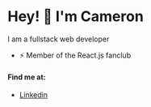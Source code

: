 # Hey! 👋 I'm Cameron

I am a fullstack web developer

- ⚡ Member of the React.js fanclub

#### Find me at:
- [Linkedin](https://www.linkedin.com/in/kameroncirby/)

<!--
**cameron-kirby/cameron-kirby** is a ✨ _special_ ✨ repository because its `README.md` (this file) appears on your GitHub profile.

Here are some ideas to get you started:

- 🔭 I’m currently working on ...
- 🌱 I’m currently learning ...
- 👯 I’m looking to collaborate on ...
- 🤔 I’m looking for help with ...
- 💬 Ask me about ...
- 📫 How to reach me: ...
- 😄 Pronouns: ...
- ⚡ Fun fact: ...
-->
